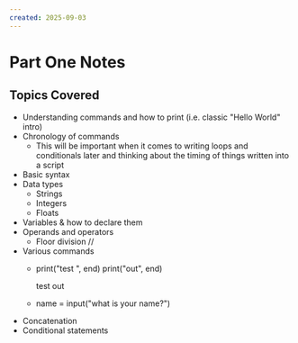```yaml
---
created: 2025-09-03
---
```

# Part One Notes
## Topics Covered
- Understanding commands and how to print (i.e. classic "Hello World" intro)
- Chronology of commands
	- This will be important when it comes to writing loops and conditionals later and thinking about the timing of things written into a script
- Basic syntax
- Data types
	- Strings
	- Integers
	- Floats
- Variables & how to declare them
- Operands and operators
	- Floor division //
- Various commands
	- print("test ", end)
	  print("out", end)
	  
	  test out
	- name = input("what is your name?")
- Concatenation
- Conditional statements